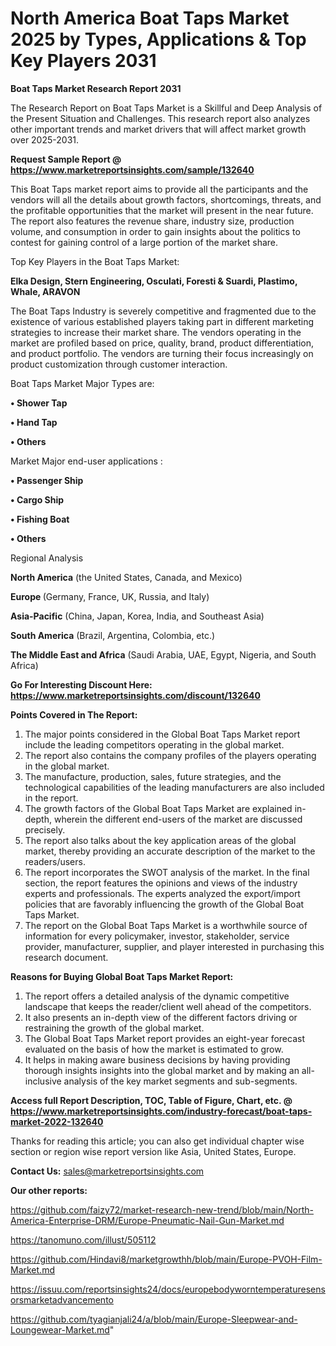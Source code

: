 # North America Boat Taps Market 2025 by Types, Applications & Top Key Players 2031

<strong>Boat Taps Market Research Report 2031</strong>

The Research Report on Boat Taps Market is a Skillful and Deep Analysis of the Present Situation and Challenges. This research report also analyzes other important trends and market drivers that will affect market growth over 2025-2031.

<strong>Request Sample Report @ <a href=https://www.marketreportsinsights.com/sample/132640>https://www.marketreportsinsights.com/sample/132640</a></strong>

This Boat Taps market report aims to provide all the participants and the vendors will all the details about growth factors, shortcomings, threats, and the profitable opportunities that the market will present in the near future. The report also features the revenue share, industry size, production volume, and consumption in order to gain insights about the politics to contest for gaining control of a large portion of the market share.

Top Key Players in the Boat Taps Market:

<strong>Elka Design, Stern Engineering, Osculati, Foresti & Suardi, Plastimo, Whale, ARAVON</strong>

The Boat Taps Industry is severely competitive and fragmented due to the existence of various established players taking part in different marketing strategies to increase their market share. The vendors operating in the market are profiled based on price, quality, brand, product differentiation, and product portfolio. The vendors are turning their focus increasingly on product customization through customer interaction.

Boat Taps Market Major Types are:

<strong>• Shower Tap

• Hand Tap

• Others</strong>

Market Major end-user applications :

<strong>• Passenger Ship

• Cargo Ship

• Fishing Boat

• Others</strong>

Regional Analysis

</u><strong><b>North America</b></strong> (the United States, Canada, and Mexico)

<strong><b>Europe </b></strong>(Germany, France, UK, Russia, and Italy)

<strong><b>Asia-Pacific</b></strong> (China, Japan, Korea, India, and Southeast Asia)

<strong><b>South America</b></strong> (Brazil, Argentina, Colombia, etc.)

<strong><b>The Middle East and Africa</b></strong> (Saudi Arabia, UAE, Egypt, Nigeria, and South Africa)

<strong>Go For Interesting Discount Here: <a href=https://www.marketreportsinsights.com/discount/132640>https://www.marketreportsinsights.com/discount/132640</a></strong>

<strong>Points Covered in The Report:</strong>
<ol>
  <li>The major points considered in the Global Boat Taps Market report include the leading competitors operating in the global market.</li>
  <li>The report also contains the company profiles of the players operating in the global market.</li>
  <li>The manufacture, production, sales, future strategies, and the technological capabilities of the leading manufacturers are also included in the report.</li>
  <li>The growth factors of the Global Boat Taps Market are explained in-depth, wherein the different end-users of the market are discussed precisely.</li>
  <li>The report also talks about the key application areas of the global market, thereby providing an accurate description of the market to the readers/users.</li>
  <li>The report incorporates the SWOT analysis of the market. In the final section, the report features the opinions and views of the industry experts and professionals. The experts analyzed the export/import policies that are favorably influencing the growth of the Global Boat Taps Market.</li>
  <li>The report on the Global Boat Taps Market is a worthwhile source of information for every policymaker, investor, stakeholder, service provider, manufacturer, supplier, and player interested in purchasing this research document.</li>
</ol>
<strong>Reasons for Buying Global Boat Taps Market Report:</strong>

<ol>
  <li>The report offers a detailed analysis of the dynamic competitive landscape that keeps the reader/client well ahead of the competitors.</li>
  <li>It also presents an in-depth view of the different factors driving or restraining the growth of the global market.</li>
  <li>The Global Boat Taps Market report provides an eight-year forecast evaluated on the basis of how the market is estimated to grow.</li>
  <li>It helps in making aware business decisions by having providing thorough insights insights into the global market and by making an all-inclusive analysis of the key market segments and sub-segments.</li>
</ol>
<strong>Access full Report Description, TOC, Table of Figure, Chart, etc. @ <a href=https://www.marketreportsinsights.com/industry-forecast/boat-taps-market-2022-132640>https://www.marketreportsinsights.com/industry-forecast/boat-taps-market-2022-132640</a></strong>


Thanks for reading this article; you can also get individual chapter wise section or region wise report version like Asia, United States, Europe.

<strong>Contact Us:</strong>
sales@marketreportsinsights.com

<strong>Our other reports:</strong>

<a href=https://github.com/faizy72/market-research-new-trend/blob/main/North-America-Enterprise-DRM/Europe-Pneumatic-Nail-Gun-Market.md>https://github.com/faizy72/market-research-new-trend/blob/main/North-America-Enterprise-DRM/Europe-Pneumatic-Nail-Gun-Market.md</a>

<a href=https://tanomuno.com/illust/505112>https://tanomuno.com/illust/505112</a>

<a href=https://github.com/Hindavi8/marketgrowthh/blob/main/Europe-PVOH-Film-Market.md>https://github.com/Hindavi8/marketgrowthh/blob/main/Europe-PVOH-Film-Market.md</a>

<a href=https://issuu.com/reportsinsights24/docs/europebodyworntemperaturesensorsmarketadvancemento>https://issuu.com/reportsinsights24/docs/europebodyworntemperaturesensorsmarketadvancemento</a>

<a href=https://github.com/tyagianjali24/a/blob/main/Europe-Sleepwear-and-Loungewear-Market.md>https://github.com/tyagianjali24/a/blob/main/Europe-Sleepwear-and-Loungewear-Market.md</a>"
